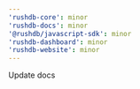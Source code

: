 ```yaml
---
'rushdb-core': minor
'rushdb-docs': minor
'@rushdb/javascript-sdk': minor
'rushdb-dashboard': minor
'rushdb-website': minor
---
```


Update docs
